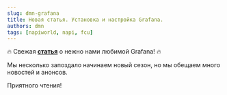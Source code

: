 ```yaml
---
slug: dmn-grafana
title: Новая статья. Установка и настройка Grafana.
authors: dmn
tags: [napiworld, napi, fcu]
---
```


:fire: Свежая **[статья](/software/notes/grafana-install/)** о нежно нами любимой Grafana! :fire:

Мы несколько запоздало начинаем новый сезон, но мы обещаем много новостей и анонсов.

Приятного чтения!
